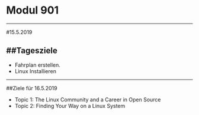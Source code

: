 # Modul 901
----
#15.5.2019


##Tagesziele
---
- Fahrplan erstellen.
- Linux Installieren
---
##Ziele für 16.5.2019

- Topic 1: The Linux Community and a Career in Open Source
- Topic 2: Finding Your Way on a Linux System



